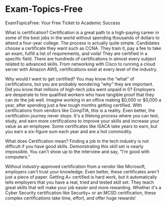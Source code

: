 # Exam-Topics-Free
ExamTopicsFree: Your Free Ticket to Academic Success

What is certification?
Certification is a great path to a high-paying career in some of the best jobs in the world without spending thousands of dollars to attend a four-year college. The process is actually quite simple. Candidates choose a certificate they want such as CCNA. They train it, pay a fee to take an exam, fulfill a list of requirements, and voila! They are certified in a specific field. There are hundreds of certifications in almost every subject related to advanced skills. From networking with Cisco to running a cloud server with Amazon AWS, certifications exist at every level of the industry.

Why would I want to get certified?
You may know the “what” of certifications, but you are probably wondering “why” they are important. Did you know that millions of high-tech jobs went unpaid in 0? Employers are desperate to hire qualified workers who have tangible proof that they can do the job well. Imagine working in an office making $0,000 or $0,000 a year, after spending just a few tough months getting certified. With certifications from vendors like CompTIA, this is a reality. Even better, the certification journey never stops. It's a lifelong process where you can test, study, and earn more certifications to improve your skills and increase your value as an employee. Some certificates like ISACA take years to earn, but you earn a six-figure sum each year and are a hot commodity.

What does Certification mean?
Finding a job in the tech industry is not difficult if you have good skills. Demonstrating this skill set is nearly impossible. You can't show up to the interview and say, "I'm good with computers."

Without industry-approved certification from a vendor like Microsoft, employers can't trust your knowledge. Even better, these certificates aren't just a piece of paper. Getting A+ certified is hard work, but it automatically tells employers that you have a real, tried and tested skill set. They teach great skills that will make your job easier and more rewarding. Whether it's a Cyber Security certification like Security+ or an MCSD certification, these complex certifications take time, effort, and offer huge rewards!
